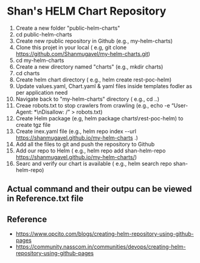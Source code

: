 # Shan's HELM Chart Repository

1. Create a new folder "public-helm-charts"  
2. cd public-helm-charts  
3. Create new rpublic repository in Github (e.g., my-helm-charts)  
4. Clone this projet in your local ( e.g, git clone https://github.com/Shanmugavel/my-helm-charts.git)  
5. cd my-helm-charts  
6. Create a new directory named "charts" (e.g., mkdir charts)  
7. cd charts  
8. Create helm chart directory ( e.g., helm create rest-poc-helm)  
9. Update values.yaml, Chart.yaml & yaml files inside templates fodler as per application need  
10. Navigate back to "my-helm-charts" directory ( e.g., cd ..)  
11. Creae robots.txt to stop crawlers from crawling (e.g., echo -e “User-Agent: *\nDisallow: /” > robots.txt)  
12. Create Helm package (e.g, helm package charts\rest-poc-helm) to create tgz file  
13. Create inex.yaml file (e.g., helm repo index --url https://shanmugavel.github.io/my-helm-charts .)  
14. Add all the files to git and push the repository to Github  
15. Add our repo to Helm ( e.g., helm repo add shan-helm-repo https://shanmugavel.github.io/my-helm-charts/)  
16. Searc and verify our chart is available ( e.g., helm search repo shan-helm-repo)  

## Actual command and their outpu can be viewed in Reference.txt file  

## Reference  

- <https://www.opcito.com/blogs/creating-helm-repository-using-github-pages>  
- <https://community.nasscom.in/communities/devops/creating-helm-repository-using-github-pages>  
